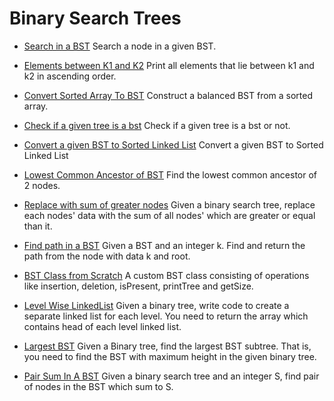 # Binary Search Trees

* [Search in a BST](./BST0001_Search_Node.java)
Search a node in a given BST.

* [Elements between K1 and K2](./BST0002_Elements_Between_K1_K2.java)
Print all elements that lie between k1 and k2 in ascending order.

* [Convert Sorted Array To BST](./BST0003_Convert_Sorted_Array_To_BST.java)
Construct a balanced BST from a sorted array.

* [Check if a given tree is a bst](./BST0004_Check_Is_BST.java)
Check if a given tree is a bst or not.

* [Convert a given BST to Sorted Linked List](./BST0005_BST_To_Sorted_LL.java)
Convert a given BST to Sorted Linked List

* [Lowest Common Ancestor of BST](./BST0006_Lowest_Common_Ancestor.java)
Find the lowest common ancestor of 2 nodes.

* [Replace with sum of greater nodes](./BST0007_Replace_With_Sum.java)
Given a binary search tree, replace each nodes' data with the sum of all nodes' which are greater or equal than it.

* [Find path in a BST](./BST0008_Find_Path.java)
Given a BST and an integer k. Find and return the path from the node with data k and root.

* [BST Class from Scratch](./BST0009_BST.java)
A custom BST class consisting of operations like insertion, deletion, isPresent, printTree and getSize.

* [Level Wise LinkedList](./BST0010_Level_Wise_Linked_List.java)
Given a binary tree, write code to create a separate linked list for each level. You need to return the array which contains head of each level linked list.

* [Largest BST](./BST0011_Largest_BST.java)
Given a Binary tree, find the largest BST subtree. That is, you need to find the BST with maximum height in the given binary tree.

* [Pair Sum In A BST](./BST0012_Pair_Sum.java)
Given a binary search tree and an integer S, find pair of nodes in the BST which sum to S.
